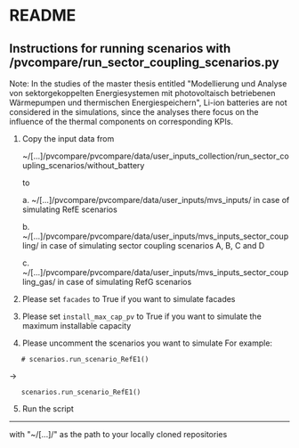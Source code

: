 # README

## Instructions for running scenarios with /pvcompare/run_sector_coupling_scenarios.py

Note: In the studies of the master thesis entitled "Modellierung und Analyse von sektorgekoppelten Energiesystemen mit photovoltaisch betriebenen Wärmepumpen und thermischen Energiespeichern",
Li-ion batteries are not considered in the simulations, since the analyses there focus on the influence of the
thermal components on corresponding KPIs.

1. Copy the input data from

   ~/[...]/pvcompare/pvcompare/data/user_inputs_collection/run_sector_coupling_scenarios/without_battery

   to

   a. ~/[...]/pvcompare/pvcompare/data/user_inputs/mvs_inputs/ in case of simulating RefE scenarios

   b. ~/[...]/pvcompare/pvcompare/data/user_inputs/mvs_inputs_sector_coupling/ in case of simulating sector coupling scenarios A, B, C and D
   
   c. ~/[...]/pvcompare/pvcompare/data/user_inputs/mvs_inputs_sector_coupling_gas/ in case of simulating RefG scenarios

2. Please set `facades` to True if you want to simulate facades

3. Please set `install_max_cap_pv` to True if you want to simulate the maximum installable capacity

4. Please uncomment the scenarios you want to simulate
   For example:


```
   # scenarios.run_scenario_RefE1()
```

->

```
   scenarios.run_scenario_RefE1()
```

5. Run the script


---------------------------


with "~/[...]/" as the path to your locally cloned repositories
